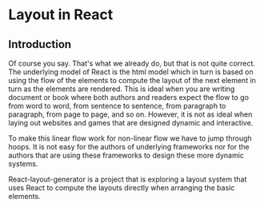# Layout in React

## Introduction

Of course you say. That's what we already do, but that is not quite correct. The underlying model of React is the html model which in turn is based on using the flow of the elements to compute the layout of the next element in turn as the elements are rendered. This is ideal when you are writing document or book where both authors and readers expect the flow to go from word to word, from sentence to sentence, from paragraph to paragraph, from page to page, and so on. However, it is not as ideal when laying out websites and games that are designed dynamic and interactive.

To make this linear flow work for non-linear flow we have to jump through hoops. It is not easy for the authors of underlying frameworks nor for the authors that are using these frameworks to design these more dynamic systems.

React-layout-generator is a project that is exploring a layout system that uses React to compute the layouts directly when arranging the basic elements.


